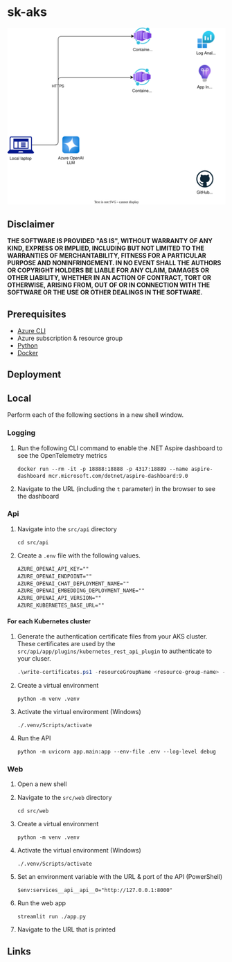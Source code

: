 # sk-aks

![architecture](./.img/architecture.drawio.svg)

## Disclaimer

**THE SOFTWARE IS PROVIDED "AS IS", WITHOUT WARRANTY OF ANY KIND, EXPRESS OR IMPLIED, INCLUDING BUT NOT LIMITED TO THE WARRANTIES OF MERCHANTABILITY, FITNESS FOR A PARTICULAR PURPOSE AND NONINFRINGEMENT. IN NO EVENT SHALL THE AUTHORS OR COPYRIGHT HOLDERS BE LIABLE FOR ANY CLAIM, DAMAGES OR OTHER LIABILITY, WHETHER IN AN ACTION OF CONTRACT, TORT OR OTHERWISE, ARISING FROM, OUT OF OR IN CONNECTION WITH THE SOFTWARE OR THE USE OR OTHER DEALINGS IN THE SOFTWARE.**

## Prerequisites

- [Azure CLI](https://docs.microsoft.com/en-us/cli/azure/install-azure-cli)
- Azure subscription & resource group
- [Python](https://www.python.org/downloads/)
- [Docker](https://docs.docker.com/desktop/setup/install/windows-install/)

## Deployment

## Local

Perform each of the following sections in a new shell window.

### Logging

1.  Run the following CLI command to enable the .NET Aspire dashboard to see the OpenTelemetry metrics

    ```shell
    docker run --rm -it -p 18888:18888 -p 4317:18889 --name aspire-dashboard mcr.microsoft.com/dotnet/aspire-dashboard:9.0
    ```

1.  Navigate to the URL (including the `t` parameter) in the browser to see the dashboard

### Api

1.  Navigate into the `src/api` directory

    ```shell
    cd src/api
    ```

1.  Create a `.env` file with the following values.

    ```txt
    AZURE_OPENAI_API_KEY=""
    AZURE_OPENAI_ENDPOINT=""
    AZURE_OPENAI_CHAT_DEPLOYMENT_NAME=""
    AZURE_OPENAI_EMBEDDING_DEPLOYMENT_NAME=""
    AZURE_OPENAI_API_VERSION=""
    AZURE_KUBERNETES_BASE_URL=""
    ```

#### For each Kubernetes cluster

1.  Generate the authentication certificate files from your AKS cluster. These certificates are used by the
    `src/api/app/plugins/kubernetes_rest_api_plugin` to authenticate to your cluser.

    ```powershell
    .\write-certificates.ps1 -resourceGroupName <resource-group-name> -aksClusterName <aks-cluster-name>
    ```

1.  Create a virtual environment

    ```shell
    python -m venv .venv
    ```

1.  Activate the virtual environment (Windows)

    ```shell
    ./.venv/Scripts/activate
    ```

1.  Run the API

    ```shell
    python -m uvicorn app.main:app --env-file .env --log-level debug
    ```

### Web

1.  Open a new shell

1.  Navigate to the `src/web` directory

    ```shell
    cd src/web
    ```

1.  Create a virtual environment

    ```shell
    python -m venv .venv
    ```

1.  Activate the virtual environment (Windows)

    ```shell
    ./.venv/Scripts/activate
    ```

1.  Set an environment variable with the URL & port of the API (PowerShell)

    ```shell
    $env:services__api__api__0="http://127.0.0.1:8000"
    ```

1.  Run the web app

    ```shell
    streamlit run ./app.py
    ```

1.  Navigate to the URL that is printed

## Links
